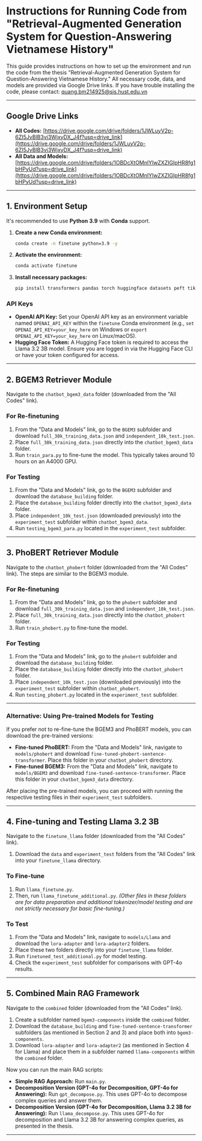 # Instructions for Running Code from "Retrieval-Augmented Generation System for Question-Answering Vietnamese History"

This guide provides instructions on how to set up the environment and run the code from the thesis "Retrieval-Augmented Generation System for Question-Answering Vietnamese History." All necessary code, data, and models are provided via Google Drive links. If you have trouble installing the code, please contact: quang.bm214925@sis.hust.edu.vn

---

## Google Drive Links

* **All Codes:** [https://drive.google.com/drive/folders/1JWLuyV2p-6ZI5JvBlB3vj3WjxyDX_J4f?usp=drive_link](https://drive.google.com/drive/folders/1JWLuyV2p-6ZI5JvBlB3vj3WjxyDX_J4f?usp=drive_link)
* **All Data and Models:** [https://drive.google.com/drive/folders/1OBDcXtOMnlYIwZXZIGlpHR8fg1bHPyUd?usp=drive_link](https://drive.google.com/drive/folders/1OBDcXtOMnlYIwZXZIGlpHR8fg1bHPyUd?usp=drive_link)

---

## 1. Environment Setup

It's recommended to use **Python 3.9** with **Conda** support.

1.  **Create a new Conda environment:**
    ```bash
    conda create -n finetune python=3.9 -y
    ```
2.  **Activate the environment:**
    ```bash
    conda activate finetune
    ```
3.  **Install necessary packages:**
    ```bash
    pip install transformers pandas torch huggingface datasets peft tiktoken blobfile protobuf sentencepiece sentence_transformers faiss-cpu
    ```

### API Keys

* **OpenAI API Key:** Set your OpenAI API key as an environment variable named `OPENAI_API_KEY` within the `finetune` Conda environment (e.g., `set OPENAI_API_KEY=your_key_here` on Windows or `export OPENAI_API_KEY=your_key_here` on Linux/macOS).
* **Hugging Face Token:** A Hugging Face token is required to access the Llama 3.2 3B model. Ensure you are logged in via the Hugging Face CLI or have your token configured for access.

---

## 2. BGEM3 Retriever Module

Navigate to the `chatbot_bgem3_data` folder (downloaded from the "All Codes" link).

### For Re-finetuning

1.  From the "Data and Models" link, go to the `BGEM3` subfolder and download `full_30k_training_data.json` and `independent_10k_test.json`.
2.  Place `full_30k_training_data.json` directly into the `chatbot_bgem3_data` folder.
3.  Run `train_para.py` to fine-tune the model. This typically takes around 10 hours on an A4000 GPU.

### For Testing

1.  From the "Data and Models" link, go to the `BGEM3` subfolder and download the `database_building` folder.
2.  Place the `database_building` folder directly into the `chatbot_bgem3_data` folder.
3.  Place `independent_10k_test.json` (downloaded previously) into the `experiment_test` subfolder within `chatbot_bgem3_data`.
4.  Run `testing_bgem3_para.py` located in the `experiment_test` subfolder.

---

## 3. PhoBERT Retriever Module

Navigate to the `chatbot_phobert` folder (downloaded from the "All Codes" link). The steps are similar to the BGEM3 module.

### For Re-finetuning

1.  From the "Data and Models" link, go to the `phobert` subfolder and download `full_30k_training_data.json` and `independent_10k_test.json`.
2.  Place `full_30k_training_data.json` directly into the `chatbot_phobert` folder.
3.  Run `train_phobert.py` to fine-tune the model.

### For Testing

1.  From the "Data and Models" link, go to the `phobert` subfolder and download the `database_building` folder.
2.  Place the `database_building` folder directly into the `chatbot_phobert` folder.
3.  Place `independent_10k_test.json` (downloaded previously) into the `experiment_test` subfolder within `chatbot_phobert`.
4.  Run `testing_phobert.py` located in the `experiment_test` subfolder.

---

### Alternative: Using Pre-trained Models for Testing

If you prefer not to re-fine-tune the BGEM3 and PhoBERT models, you can download the pre-trained versions:

* **Fine-tuned PhoBERT:** From the "Data and Models" link, navigate to `models/phobert` and download `fine-tuned-phobert-sentence-transformer`. Place this folder in your `chatbot_phobert` directory.
* **Fine-tuned BGEM3:** From the "Data and Models" link, navigate to `models/BGEM3` and download `fine-tuned-sentence-transformer`. Place this folder in your `chatbot_bgem3_data` directory.

After placing the pre-trained models, you can proceed with running the respective testing files in their `experiment_test` subfolders.

---

## 4. Fine-tuning and Testing Llama 3.2 3B

Navigate to the `finetune_llama` folder (downloaded from the "All Codes" link).

1.  Download the `data` and `experiment_test` folders from the "All Codes" link into your `finetune_llama` directory.

### To Fine-tune

1.  Run `llama_finetune.py`.
2.  Then, run `llama_finetune_additional.py`.
    *(Other files in these folders are for data preparation and additional tokenizer/model testing and are not strictly necessary for basic fine-tuning.)*

### To Test

1.  From the "Data and Models" link, navigate to `models/Llama` and download the `lora-adapter` and `lora-adapter2` folders.
2.  Place these two folders directly into your `finetune_llama` folder.
3.  Run `finetuned_test_additional.py` for model testing.
4.  Check the `experiment_test` subfolder for comparisons with GPT-4o results.

---

## 5. Combined Main RAG Framework

Navigate to the `combined` folder (downloaded from the "All Codes" link).

1.  Create a subfolder named `bgem3-components` inside the `combined` folder.
2.  Download the `database_building` and `fine-tuned-sentence-transformer` subfolders (as mentioned in Section 2 and 3) and place both into `bgem3-components`.
3.  Download `lora-adapter` and `lora-adapter2` (as mentioned in Section 4 for Llama) and place them in a subfolder named `llama-components` within the `combined` folder.

Now you can run the main RAG scripts:

* **Simple RAG Approach:** Run `main.py`.
* **Decomposition Version (GPT-4o for Decomposition, GPT-4o for Answering):** Run `gpt_decompose.py`. This uses GPT-4o to decompose complex queries and answer them.
* **Decomposition Version (GPT-4o for Decomposition, Llama 3.2 3B for Answering):** Run `llama_decompose.py`. This uses GPT-4o for decomposition and Llama 3.2 3B for answering complex queries, as presented in the thesis.

---
